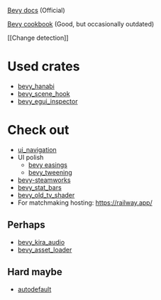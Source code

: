 [Bevy docs](https://docs.rs/bevy) (Official)

[Bevy cookbook](https://bevy-cheatbook.github.io) (Good, but occasionally outdated)

[[Change detection]]

# Used crates
- [bevy_hanabi](https://github.com/djeedai/bevy_hanabi)
- [bevy_scene_hook](https://github.com/nicopap/bevy-scene-hook)
- [bevy_egui_inspector](https://github.com/jakobhellermann/bevy-inspector-egui)

# Check out
- [ui_navigation](https://github.com/nicopap/ui-navigation)
- UI polish
	- [bevy easings](https://github.com/vleue/bevy_easings "https://github.com/vleue/bevy_easings")
	- [bevy_tweening](https://github.com/djeedai/bevy_tweening "https://github.com/djeedai/bevy_tweening")
- [bevy-steamworks](https://github.com/HouraiTeahouse/bevy-steamworks)
- [bevy_stat_bars](https://github.com/ickshonpe/bevy_stat_bars)
- [bevy_old_tv_shader](https://github.com/Defernus/bevy_old_tv_shader)
- For matchmaking hosting: https://railway.app/

## Perhaps
- [bevy_kira_audio](https://github.com/NiklasEi/bevy_kira_audio)
- [bevy_asset_loader](https://github.com/NiklasEi/bevy_asset_loader)
## Hard maybe
- [autodefault](https://github.com/Lucretiel/autodefault)